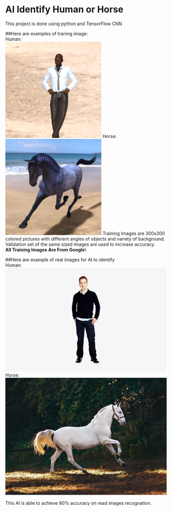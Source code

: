 # AI Identify Human or Horse

This project is done using python and TensorFlow CNN

##Here are examples of traning image:\
Human:\
![Human](https://github.com/FeilongHou/ML/blob/main/HumanHorse/human05-13.png)
Horse:\
![Horse](https://github.com/FeilongHou/ML/blob/main/HumanHorse/horse05-5.png)
Training Images are 300x300 colored pictures with different angles of objects and variety of background.\
Validation set of the same sized images are used to increase accuracy.\
**All Training Images Are From Google**\


##Here are example of real images for AI to identify\
Human:\
![Human_test](https://github.com/FeilongHou/ML/blob/main/HumanHorse/person1.png)
Horse:\
![Horse_test](https://github.com/FeilongHou/ML/blob/main/HumanHorse/horse1.jpg)

This AI is able to achieve 80% accuracy on read images recognation.
